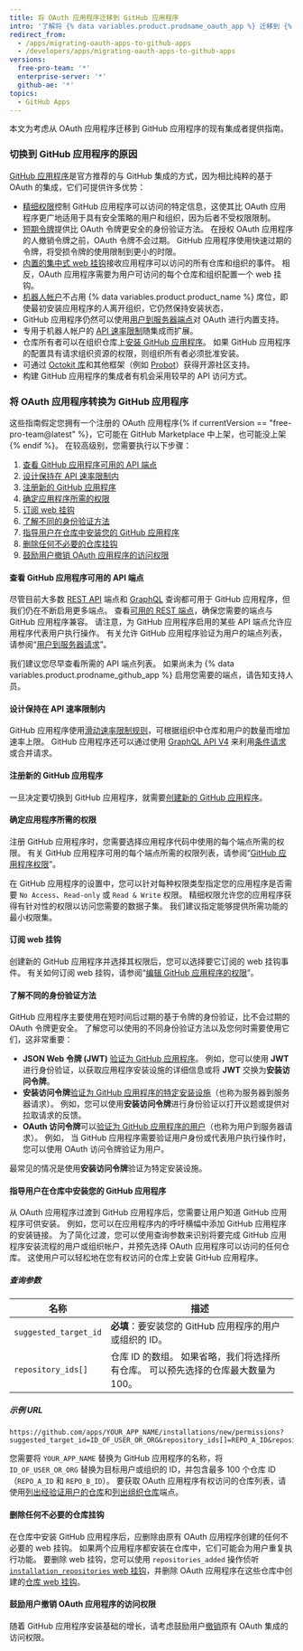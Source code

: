 ```yaml
---
title: 将 OAuth 应用程序迁移到 GitHub 应用程序
intro: '了解将 {% data variables.product.prodname_oauth_app %} 迁移到 {% data variables.product.prodname_github_app %} 的好处，以及如何迁移未在 {% data variables.product.prodname_marketplace %} 中上架的 {% data variables.product.prodname_oauth_app %}。'
redirect_from:
  - /apps/migrating-oauth-apps-to-github-apps
  - /developers/apps/migrating-oauth-apps-to-github-apps
versions:
  free-pro-team: '*'
  enterprise-server: '*'
  github-ae: '*'
topics:
  - GitHub Apps
---
```


本文为考虑从 OAuth 应用程序迁移到 GitHub 应用程序的现有集成者提供指南。

### 切换到 GitHub 应用程序的原因

[GitHub 应用程序](/apps/)是官方推荐的与 GitHub 集成的方式，因为相比纯粹的基于 OAuth 的集成，它们可提供许多优势：

- [精细权限](/apps/differences-between-apps/#requesting-permission-levels-for-resources)控制 GitHub 应用程序可以访问的特定信息，这使其比 OAuth 应用程序更广地适用于具有安全策略的用户和组织，因为后者不受权限限制。
- [短期令牌](/apps/differences-between-apps/#token-based-identification)提供比 OAuth 令牌更安全的身份验证方法。 在授权 OAuth 应用程序的人撤销令牌之前，OAuth 令牌不会过期。 GitHub 应用程序使用快速过期的令牌，将受损令牌的使用限制到更小的时限。
- [内置的集中式 web 挂钩](/apps/differences-between-apps/#webhooks)接收应用程序可以访问的所有仓库和组织的事件。 相反，OAuth 应用程序需要为用户可访问的每个仓库和组织配置一个 web 挂钩。
- [机器人帐户](/apps/differences-between-apps/#machine-vs-bot-accounts)不占用 {% data variables.product.product_name %} 席位，即使最初安装应用程序的人离开组织，它仍然保持安装状态，
- GitHub 应用程序仍然可以使用[用户到服务器端点](/apps/building-github-apps/identifying-and-authorizing-users-for-github-apps/)对 OAuth 进行内置支持。
- 专用于机器人帐户的 [API 速率限制](/apps/building-github-apps/understanding-rate-limits-for-github-apps/)随集成而扩展。
- 仓库所有者可以在组织仓库上[安装 GitHub 应用程序](/apps/differences-between-apps/#who-can-install-github-apps-and-authorize-oauth-apps)。 如果 GitHub 应用程序的配置具有请求组织资源的权限，则组织所有者必须批准安装。
- 可通过 [Octokit 库](/rest/overview/libraries)和其他框架（例如 [Probot](https://probot.github.io/)）获得开源社区支持。
- 构建 GitHub 应用程序的集成者有机会采用较早的 API 访问方式。

### 将 OAuth 应用程序转换为 GitHub 应用程序

这些指南假定您拥有一个注册的 OAuth 应用程序{% if currentVersion == "free-pro-team@latest" %}，它可能在 GitHub Marketplace 中上架，也可能没上架{% endif %}。 在较高级别，您需要执行以下步骤：

1. [查看 GitHub 应用程序可用的 API 端点](#review-the-available-api-endpoints-for-github-apps)
1. [设计保持在 API 速率限制内](#design-to-stay-within-api-rate-limits)
1. [注册新的 GitHub 应用程序](#register-a-new-github-app)
1. [确定应用程序所需的权限](#determine-the-permissions-your-app-requires)
1. [订阅 web 挂钩](#subscribe-to-webhooks)
1. [了解不同的身份验证方法](#understand-the-different-methods-of-authentication)
1. [指导用户在仓库中安装您的 GitHub 应用程序](#direct-users-to-install-your-github-app-on-repositories)
1. [删除任何不必要的仓库挂钩](#remove-any-unnecessary-repository-hooks)
1. [鼓励用户撤销 OAuth 应用程序的访问权限](#encourage-users-to-revoke-access-to-your-oauth-app)

#### 查看 GitHub 应用程序可用的 API 端点

尽管目前大多数 [REST API](/rest) 端点和 [GraphQL](/graphql) 查询都可用于 GitHub 应用程序，但我们仍在不断启用更多端点。 查看[可用的 REST 端点](/rest/overview/endpoints-available-for-github-apps)，确保您需要的端点与 GitHub 应用程序兼容。 请注意，为 GitHub 应用程序启用的某些 API 端点允许应用程序代表用户执行操作。 有关允许 GitHub 应用程序验证为用户的端点列表，请参阅“[用户到服务器请求](/apps/building-github-apps/identifying-and-authorizing-users-for-github-apps/#user-to-server-requests)”。

我们建议您尽早查看所需的 API 端点列表。 如果尚未为 {% data variables.product.prodname_github_app %} 启用您需要的端点，请告知支持人员。

#### 设计保持在 API 速率限制内

GitHub 应用程序使用[滑动速率限制规则](/apps/building-github-apps/understanding-rate-limits-for-github-apps/)，可根据组织中仓库和用户的数量而增加速率上限。 GitHub 应用程序还可以通过使用 [GraphQL API V4](/graphql) 来利用[条件请求](/rest#conditional-requests)或合并请求。

#### 注册新的 GitHub 应用程序

一旦决定要切换到 GitHub 应用程序，就需要[创建新的 GitHub 应用程序](/apps/building-github-apps/)。

#### 确定应用程序所需的权限

注册 GitHub 应用程序时，您需要选择应用程序代码中使用的每个端点所需的权限。 有关 GitHub 应用程序可用的每个端点所需的权限列表，请参阅“[GitHub 应用程序权限](/rest/reference/permissions-required-for-github-apps)”。

在 GitHub 应用程序的设置中，您可以针对每种权限类型指定您的应用程序是否需要 `No Access`、`Read-only` 或 `Read & Write` 权限。 精细权限允许您的应用程序获得有针对性的权限以访问您需要的数据子集。 我们建议指定能够提供所需功能的最小权限集。

#### 订阅 web 挂钩

创建新的 GitHub 应用程序并选择其权限后，您可以选择要它订阅的 web 挂钩事件。 有关如何订阅 web 挂钩，请参阅“[编辑 GitHub 应用程序的权限](/apps/managing-github-apps/editing-a-github-app-s-permissions/)”。

#### 了解不同的身份验证方法

GitHub 应用程序主要使用在短时间后过期的基于令牌的身份验证，比不会过期的 OAuth 令牌更安全。 了解您可以使用的不同身份验证方法以及您何时需要使用它们，这非常重要：

* **JSON Web 令牌 (JWT)** [验证为 GitHub 应用程序](/apps/building-github-apps/authenticating-with-github-apps/#authenticating-as-a-github-app)。 例如，您可以使用 **JWT** 进行身份验证，以获取应用程序安装设施的详细信息或将 **JWT** 交换为**安装访问令牌**。
* **安装访问令牌**[验证为 GitHub 应用程序的特定安装设施](/apps/building-github-apps/authenticating-with-github-apps/#authenticating-as-an-installation)（也称为服务器到服务器请求）。 例如，您可以使用**安装访问令牌**进行身份验证以打开议题或提供对拉取请求的反馈。
* **OAuth 访问令牌**可以[验证为 GitHub 应用程序的用户](/apps/building-github-apps/identifying-and-authorizing-users-for-github-apps/#identifying-users-on-your-site)（也称为用户到服务器请求）。 例如， 当 GitHub 应用程序需要验证用户身份或代表用户执行操作时，您可以使用 OAuth 访问令牌验证为用户。

最常见的情况是使用**安装访问令牌**验证为特定安装设施。

#### 指导用户在仓库中安装您的 GitHub 应用程序

从 OAuth 应用程序过渡到 GitHub 应用程序后，您需要让用户知道 GitHub 应用程序可供安装。 例如，您可以在应用程序内的呼吁横幅中添加 GitHub 应用程序的安装链接。 为了简化过渡，您可以使用查询参数来识别将要完成 GitHub 应用程序安装流程的用户或组织帐户，并预先选择 OAuth 应用程序可以访问的任何仓库。 这使用户可以轻松地在您有权访问的仓库上安装 GitHub 应用程序。

##### 查询参数

| 名称                    | 描述                                             |
| --------------------- | ---------------------------------------------- |
| `suggested_target_id` | **必填**：要安装您的 GitHub 应用程序的用户或组织的 ID。            |
| `repository_ids[]`    | 仓库 ID 的数组。 如果省略，我们将选择所有仓库。 可以预先选择的仓库最大数量为 100。 |

##### 示例 URL
```
https://github.com/apps/YOUR_APP_NAME/installations/new/permissions?suggested_target_id=ID_OF_USER_OR_ORG&repository_ids[]=REPO_A_ID&repository_ids[]=REPO_B_ID
```

您需要将 `YOUR_APP_NAME` 替换为 GitHub 应用程序的名称，将 `ID_OF_USER_OR_ORG` 替换为目标用户或组织的 ID，并包含最多 100 个仓库 ID（`REPO_A_ID` 和 `REPO_B_ID`）。 要获取 OAuth 应用程序有权访问的仓库列表，请使用[列出经验证用户的仓库](/rest/reference/repos#list-repositories-for-the-authenticated-user)和[列出组织仓库](/rest/reference/repos#list-organization-repositories)端点。

#### 删除任何不必要的仓库挂钩

在仓库中安装 GitHub 应用程序后，应删除由原有 OAuth 应用程序创建的任何不必要的 web 挂钩。 如果两个应用程序都安装在仓库中，它们可能会为用户重复执行功能。 要删除 web 挂钩，您可以使用 `repositories_added` 操作侦听 [`installation_repositories` web 挂钩](/webhooks/event-payloads/#installation_repositories)，并删除 OAuth 应用程序在这些仓库中创建的[仓库 web 挂钩](/rest/reference/repos#delete-a-repository-webhook)。

#### 鼓励用户撤销 OAuth 应用程序的访问权限

随着 GitHub 应用程序安装基础的增长，请考虑鼓励用户[撤销](/articles/authorizing-oauth-apps/)原有 OAuth 集成的访问权限。
